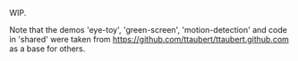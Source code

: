 WIP.

Note that the demos 'eye-toy', 'green-screen', 'motion-detection' and code in 'shared' were taken from
https://github.com/ttaubert/ttaubert.github.com as a base for others.